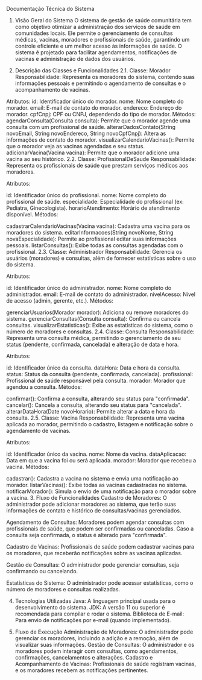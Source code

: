Documentação Técnica do Sistema
1. Visão Geral do Sistema
O sistema de gestão de saúde comunitária tem como objetivo otimizar a administração dos serviços de saúde em comunidades locais. Ele permite o gerenciamento de consultas médicas, vacinas, moradores e profissionais de saúde, garantindo um controle eficiente e um melhor acesso às informações de saúde. O sistema é projetado para facilitar agendamentos, notificações de vacinas e administração de dados dos usuários.

2. Descrição das Classes e Funcionalidades
2.1. Classe: Morador
Responsabilidade: Representa os moradores do sistema, contendo suas informações pessoais e permitindo o agendamento de consultas e o acompanhamento de vacinas.

Atributos:
id: Identificador único do morador.
nome: Nome completo do morador.
email: E-mail de contato do morador.
endereco: Endereço do morador.
cpfCnpj: CPF ou CNPJ, dependendo do tipo de morador.
Métodos:
agendarConsulta(Consulta consulta): Permite que o morador agende uma consulta com um profissional de saúde.
alterarDadosContato(String novoEmail, String novoEndereco, String novoCpfCnpj): Altera as informações de contato do morador.
visualizarCalendarioVacinas(): Permite que o morador veja as vacinas agendadas e seu status.
adicionarVacina(Vacina vacina): Permite que o morador adicione uma vacina ao seu histórico.
2.2. Classe: ProfissionalDeSaude
Responsabilidade: Representa os profissionais de saúde que prestam serviços médicos aos moradores.

Atributos:

id: Identificador único do profissional.
nome: Nome completo do profissional de saúde.
especialidade: Especialidade do profissional (ex: Pediatra, Ginecologista).
horarioAtendimento: Horário de atendimento disponível.
Métodos:

cadastrarCalendarioVacinas(Vacina vacina): Cadastra uma vacina para os moradores do sistema.
editarInformacoes(String novoNome, String novaEspecialidade): Permite ao profissional editar suas informações pessoais.
listarConsultas(): Exibe todas as consultas agendadas com o profissional.
2.3. Classe: Administrador
Responsabilidade: Gerencia os usuários (moradores) e consultas, além de fornecer estatísticas sobre o uso do sistema.

Atributos:

id: Identificador único do administrador.
nome: Nome completo do administrador.
email: E-mail de contato do administrador.
nivelAcesso: Nível de acesso (admin, gerente, etc.).
Métodos:

gerenciarUsuarios(Morador morador): Adiciona ou remove moradores do sistema.
gerenciarConsultas(Consulta consulta): Confirma ou cancela consultas.
visualizarEstatisticas(): Exibe as estatísticas do sistema, como o número de moradores e consultas.
2.4. Classe: Consulta
Responsabilidade: Representa uma consulta médica, permitindo o gerenciamento de seu status (pendente, confirmada, cancelada) e alteração de data e hora.

Atributos:

id: Identificador único da consulta.
dataHora: Data e hora da consulta.
status: Status da consulta (pendente, confirmada, cancelada).
profissional: Profissional de saúde responsável pela consulta.
morador: Morador que agendou a consulta.
Métodos:

confirmar(): Confirma a consulta, alterando seu status para "confirmada".
cancelar(): Cancela a consulta, alterando seu status para "cancelada".
alterarDataHora(Date novoHorario): Permite alterar a data e hora da consulta.
2.5. Classe: Vacina
Responsabilidade: Representa uma vacina aplicada ao morador, permitindo o cadastro, listagem e notificação sobre o agendamento de vacinas.

Atributos:

id: Identificador único da vacina.
nome: Nome da vacina.
dataAplicacao: Data em que a vacina foi ou será aplicada.
morador: Morador que recebeu a vacina.
Métodos:

cadastrar(): Cadastra a vacina no sistema e envia uma notificação ao morador.
listarVacinas(): Exibe todas as vacinas cadastradas no sistema.
notificarMorador(): Simula o envio de uma notificação para o morador sobre a vacina.
3. Fluxo de Funcionalidades
Cadastro de Moradores: O administrador pode adicionar moradores ao sistema, que terão suas informações de contato e histórico de consultas/vacinas gerenciados.

Agendamento de Consultas: Moradores podem agendar consultas com profissionais de saúde, que podem ser confirmadas ou canceladas. Caso a consulta seja confirmada, o status é alterado para "confirmada".

Cadastro de Vacinas: Profissionais de saúde podem cadastrar vacinas para os moradores, que receberão notificações sobre as vacinas aplicadas.

Gestão de Consultas: O administrador pode gerenciar consultas, seja confirmando ou cancelando.

Estatísticas do Sistema: O administrador pode acessar estatísticas, como o número de moradores e consultas realizadas.

4. Tecnologias Utilizadas
Java: A linguagem principal usada para o desenvolvimento do sistema.
JDK: A versão 11 ou superior é recomendada para compilar e rodar o sistema.
Biblioteca de E-mail: Para envio de notificações por e-mail (quando implementado).

5. Fluxo de Execução
Administração de Moradores: O administrador pode gerenciar os moradores, incluindo a adição e a remoção, além de visualizar suas informações.
Gestão de Consultas: O administrador e os moradores podem interagir com consultas, como agendamentos, confirmações, cancelamentos e alterações.
Cadastro e Acompanhamento de Vacinas: Profissionais de saúde registram vacinas, e os moradores recebem as notificações pertinentes.
